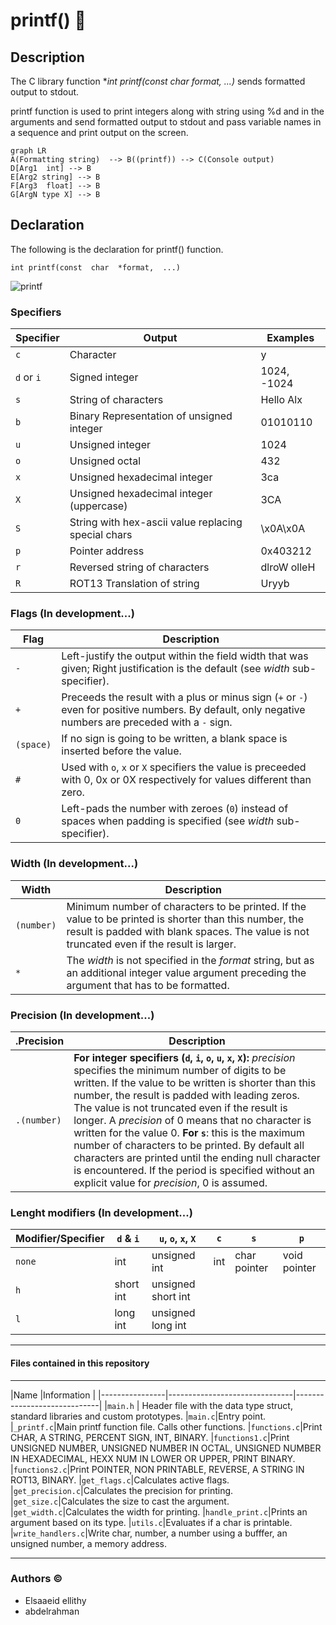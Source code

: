 # printf() 🎉
## Description
The C library function **int printf(const char *format, ...)** sends formatted output to stdout.

 printf function is used to print integers along with string using %d and in the arguments and send formatted output to stdout and pass variable names in a sequence and print output on the screen.

```mermaid
graph LR
A(Formatting string)  --> B((printf)) --> C(Console output)
D[Arg1  int] --> B
E[Arg2 string] --> B
F[Arg3  float] --> B
G[ArgN type X] --> B
```


## Declaration
The following is the declaration for printf() function.

    int printf(const  char  *format,  ...)

![printf](https://drive.google.com/file/d/15lrycTjW-gn8opx7Gmr9zT8iir4uhPwS/view?usp=sharing)

### Specifiers

Specifier                |Output                        |Examples |
|----------------|-------------------------------|-----------------------------|
| `c` | Character | y |
| `d` or `i` | Signed integer | 1024, -1024 |
| `s` | String of characters | Hello Alx |
| `b` | Binary Representation of unsigned integer | 01010110 |
| `u` | Unsigned integer | 1024 |
| `o` | Unsigned octal | 432 |
| `x` | Unsigned hexadecimal integer | 3ca |
| `X` | Unsigned hexadecimal integer (uppercase) | 3CA |
| `S` | String with hex-ascii value replacing special chars | \x0A\x0A |
| `p` | Pointer address | 0x403212 |
| `r` | Reversed string of characters | dlroW olleH |
| `R` | ROT13 Translation of string | Uryyb |

### Flags (In development...)

|Flag                |Description                        |
|----------------|-------------------------------|
| `-` |Left-justify the output within the field width that was given; Right justification is the default (see _width_ sub-specifier). |
| `+` |Preceeds the result with a plus or minus sign (`+` or `-`) even for positive numbers. By default, only negative numbers are preceded with a `-` sign. |
| `(space)` |If no sign is going to be written, a blank space is inserted before the value. |
| `#` |Used with `o`, `x` or `X` specifiers the value is preceeded with 0, 0x or 0X respectively for values different than zero. |
| `0` |Left-pads the number with zeroes (`0`) instead of spaces when padding is specified (see _width_ sub-specifier). |

### Width (In development...)

|Width                |Description                        |
|----------------|-------------------------------|
| `(number)` |Minimum number of characters to be printed. If the value to be printed is shorter than this number, the result is padded with blank spaces. The value is not truncated even if the result is larger.|
| `*` | The _width_ is not specified in the _format_ string, but as an additional integer value argument preceding the argument that has to be formatted.|

### Precision (In development...)

|.Precision               |Description                        |
|----------------|-------------------------------|
| `.(number)` |**For integer specifiers (`d`, `i`, `o`, `u`, `x`, `X`):** _precision_ specifies the minimum number of digits to be written. If the value to be written is shorter than this number, the result is padded with leading zeros. The value is not truncated even if the result is longer. A _precision_ of 0 means that no character is written for the value 0. **For `s`**: this is the maximum number of characters to be printed. By default all characters are printed until the ending null character is encountered. If the period is specified without an explicit value for _precision_, 0 is assumed. |

### Lenght modifiers (In development...)

|Modifier/Specifier  |`d` & `i`  |`u`, `o`, `x`, `X` |`c` |`s` |`p` |
|----------------|---------|------------|-------------|-----|-------|
| `none` | int |unsigned int | int| char pointer| void pointer |
| `h` |short int|unsigned short int |     |     |              |
| `l` |long int |unsigned long int  |     |     |              |

------------

#### Files contained in this repository


------------

|Name                |Information                                        |
|----------------|-------------------------------|-----------------------------|
|`main.h`	| Header file with the data type struct, standard libraries and custom prototypes.
|`main.c`|Entry point.
|`_printf.c`|Main printf function file. Calls other functions.
|`functions.c`|Print CHAR, A STRING, PERCENT SIGN, INT, BINARY.
|`functions1.c`|Print UNSIGNED NUMBER, UNSIGNED NUMBER IN OCTAL, UNSIGNED NUMBER IN HEXADECIMAL, HEXX NUM IN LOWER OR UPPER, PRINT BINARY.
|`functions2.c`|Print POINTER, NON PRINTABLE, REVERSE, A STRING IN ROT13, BINARY.
|`get_flags.c`|Calculates active flags.
|`get_precision.c`|Calculates the precision for printing.
|`get_size.c`|Calculates the size to cast the argument.
|`get_width.c`|Calculates the width for printing.
|`handle_print.c`|Prints an argument based on its type.
|`utils.c`|Evaluates if a char is printable.
|`write_handlers.c`|Write char, number,  a number using a bufffer, an unsigned number, a memory address.


------------
### Authors &copy;

- Elsaaeid ellithy
- abdelrahman
